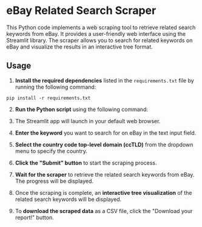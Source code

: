 # eBay Related Search Scraper

This Python code implements a web scraping tool to retrieve related search keywords from eBay. It provides a user-friendly web interface using the Streamlit library. The scraper allows you to search for related keywords on eBay and visualize the results in an interactive tree format.

## Usage

1. **Install the required dependencies** listed in the `requirements.txt` file by running the following command:

```pip install -r requirements.txt```

2. **Run the Python script** using the following command:


3. The Streamlit app will launch in your default web browser.

4. **Enter the keyword** you want to search for on eBay in the text input field.

5. **Select the country code top-level domain (ccTLD)** from the dropdown menu to specify the country.

6. **Click the "Submit" button** to start the scraping process.

7. **Wait for the scraper** to retrieve the related search keywords from eBay. The progress will be displayed.

8. Once the scraping is complete, an **interactive tree visualization** of the related search keywords will be displayed.

9. To **download the scraped data** as a CSV file, click the "Download your report!" button.

